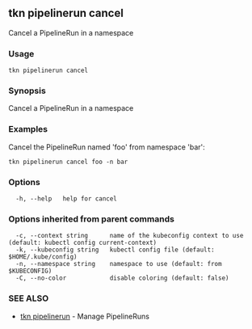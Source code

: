 ## tkn pipelinerun cancel

Cancel a PipelineRun in a namespace

### Usage

```
tkn pipelinerun cancel
```

### Synopsis

Cancel a PipelineRun in a namespace

### Examples

Cancel the PipelineRun named 'foo' from namespace 'bar':

    tkn pipelinerun cancel foo -n bar


### Options

```
  -h, --help   help for cancel
```

### Options inherited from parent commands

```
  -c, --context string      name of the kubeconfig context to use (default: kubectl config current-context)
  -k, --kubeconfig string   kubectl config file (default: $HOME/.kube/config)
  -n, --namespace string    namespace to use (default: from $KUBECONFIG)
  -C, --no-color            disable coloring (default: false)
```

### SEE ALSO

* [tkn pipelinerun](tkn_pipelinerun.md)	 - Manage PipelineRuns

